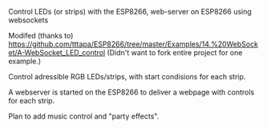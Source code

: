 Control LEDs (or strips) with the ESP8266, web-server on ESP8266 using websockets

Modifed (thanks to) https://github.com/tttapa/ESP8266/tree/master/Examples/14.%20WebSocket/A-WebSocket_LED_control
(Didn't want to fork entire project for one example.)

Control adressible RGB LEDs/strips, with start condisions for each strip.

A webserver is started on the ESP8266 to deliver a webpage with controls for each strip.

Plan to add music control and "party effects".

